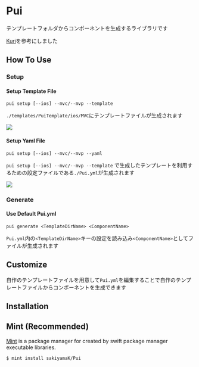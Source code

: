 
# Pui

テンプレートフォルダからコンポーネントを生成するライブラリです

[Kuri](https://github.com/bannzai/Kuri)を参考にしました


## How To Use

### Setup

#### Setup Template File
```
pui setup [--ios] --mvc/--mvp --template
```

`./templates/PuiTemplate/ios/MVC`にテンプレートファイルが生成されます

<img src="https://i.gyazo.com/dd1ae300b27db456bf02e96f0bcf9f1b.png">


#### Setup Yaml File
```
pui setup [--ios] --mvc/--mvp --yaml
```

`pui setup [--ios] --mvc/--mvp --template` で生成したテンプレートを利用するための設定ファイルである`./Pui.yml`が生成されます

<img src="https://i.gyazo.com/80c1565d75e90546fa1ce394eafe50c1.png">

### Generate

#### Use Default Pui.yml

```
pui generate <TemplateDirName> <ComponentName>
```

`Pui.yml`内の`<TemplateDirName>`キーの設定を読み込み`<ComponentName>`としてファイルが生成されます

## Customize

自作のテンプレートファイルを用意して`Pui.yml`を編集することで自作のテンプレートファイルからコンポーネントを生成できます


## Installation

## Mint (Recommended)
[Mint](https://github.com/yonaskolb/Mint) is a package manager for created by swift package manager executable libraries. 

`$ mint install sakiyamaK/Pui`
